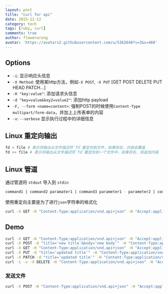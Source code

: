 ```yaml
---
layout: post
title: "curl for api"
date: 2015-12-12
category: tech
tags: [ruby, curl]
comments: true
author: flowerwrong
avatar: 'https://avatars2.githubusercontent.com/u/5362640?v=3&s=460'
---
```


## Options

* `-i`: 显示响应头信息
* `-X Method`: 使用某http方法，例如`-X POST`, `-X PUT` [GET POST DELETE PUT HEAD PATCH...]
* `-H "key:value"`: 添加请求头信息
* `-d "key=value&key2=value2"`: 添加http payload
* `-F, --form <name=content>`: 强制POST的时候使用`Content-Type multipart/form-data`，并加上上传表单的内容
* `-v`: `--verbose` 显示执行过程中的详细信息


## Linux 重定向输出

```bash
fd > file # 表示将输出从文件描述符`fd`重定向到文件，如果存在，内容会覆盖
fd >> file # 表示将输出从文件描述符`fd`重定向到一个文件中，如果存在，则追加内容
```

## Linux 管道

通过管道将 `stdout` 导入到 `stdin`

```bash
command1 | command2 paramater1 | command3 parameter1 - parameter2 | command4
```

使用重定向主要是为了进行`json`字符串的格式化

```bash
curl -X GET -H "Content-Type:application/vnd.api+json" -H "Accept:application/vnd.api+json" "http://127.0.0.1/articles.json" | python -m json.tool
```

## Demo

```bash
curl -X GET -H "Content-Type:application/vnd.api+json" -H "Accept:application/vnd.api+json" "http://127.0.0.1/articles?page=1&per_page=10" | python -m json.tool
curl -X POST -d "title='new title'&body='new body'" -H "Content-Type:application/vnd.api+json" -H "Accept:application/vnd.api+json" "http://127.0.0.1/articles" | python -m json.tool
curl -X GET -H "Content-Type:application/vnd.api+json" -H "Accept:application/vnd.api+json" "http://127.0.0.1/articles/1" | python -m json.tool
curl -X PUT -d "title='updated title'" -H "Content-Type:application/vnd.api+json" -H "Accept:application/vnd.api+json" "http://127.0.0.1/articles/1" | python -m json.tool
curl -X PATCH -d "title='updated title'" -H "Content-Type:application/vnd.api+json" -H "Accept:application/vnd.api+json" "http://127.0.0.1/articles/1" | python -m json.tool
curl -i -v -X DELETE -H "Content-Type:application/vnd.api+json" -H "Accept:application/vnd.api+json" "http://127.0.0.1/articles/1"
```

### 发送文件

```bash
curl -X POST -H "Content-Type:application/vnd.api+json" -H "Accept:application/vnd.api+json" -F "picture=@/logo.png" "http://127.0.0.1/uploader" | python -m json.tool
```
